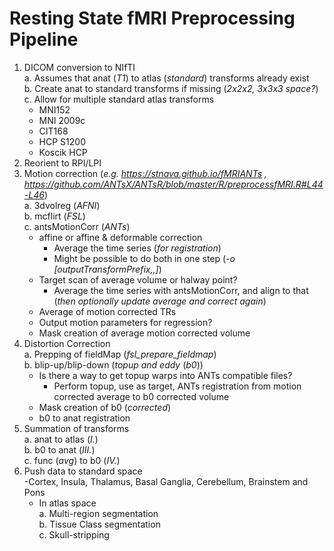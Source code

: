 # Resting State fMRI Preprocessing Pipeline  
1. DICOM conversion to NIfTI  
  a. Assumes that anat (*T1*) to atlas (*standard*) transforms already exist  
  b. Create anat to standard transforms if missing (*2x2x2, 3x3x3 space?*)  
  c. Allow for multiple standard atlas transforms  
    - MNI152  
    - MNI 2009c  
    - CIT168  
    - HCP S1200  
    - Koscik HCP  
2. Reorient to RPI/LPI  
3. Motion correction (*e.g. https://stnava.github.io/fMRIANTs , https://github.com/ANTsX/ANTsR/blob/master/R/preprocessfMRI.R#L44-L46*)  
  a. 3dvolreg (*AFNI*)  
  b. mcflirt (*FSL*)  
  c. antsMotionCorr (*ANTs*)  
    - affine or affine & deformable correction  
      * Average the time series (*for registration*)  
      * Might be possible to do both in one step (*-o [outputTransformPrefix,<outputWarpedImage>,<outputAverageImage>]*)  
    - Target scan of average volume or halway point?  
      * Average the time series with antsMotionCorr, and align to that (*then optionally update average and correct again*)  
    - Average of motion corrected TRs  
    - Output motion parameters for regression?  
    - Mask creation of average motion corrected volume  
4. Distortion Correction  
  a. Prepping of fieldMap (*fsl_prepare_fieldmap*)  
  b. blip-up/blip-down (*topup and eddy* (*b0*))  
    - Is there a way to get topup warps into ANTs compatible files?  
      * Perform topup, use as target, ANTs registration from motion corrected average to b0 corrected volume  
    - Mask creation of b0 (*corrected*)  
    - b0 to anat registration  
5. Summation of transforms  
  a. anat to atlas (*I.*)  
  b. b0 to anat (*III.*)  
  c. func (*avg*) to b0 (*IV.*)  
6. Push data to standard space  
    -Cortex, Insula, Thalamus, Basal Ganglia, Cerebellum, Brainstem and Pons
      * In atlas space  
  a. Multi-region segmentation  
  b. Tissue Class segmentation  
  c. Skull-stripping  
